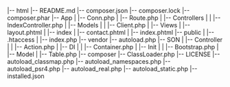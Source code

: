 |-- html
    |-- README.md
    |-- composer.json
    |-- composer.lock
    |-- composer.phar
    |-- App
    |   |-- Conn.php
    |   |-- Route.php
    |   |-- Controllers
    |   |   |-- IndexController.php
    |   |-- Models
    |   |   |-- Client.php
    |   |-- Views
    |       |-- layout.phtml
    |       |-- index
    |           |-- contact.phtml
    |           |-- index.phtml
    |-- public
    |   |-- .htaccess
    |   |-- index.php
    |-- vendor
        |-- autoload.php
        |-- SON
        |   |-- Controller
        |   |   |-- Action.php
        |   |-- DI
        |   |   |-- Container.php
        |   |-- Init
        |   |   |-- Bootstrap.php
        |   |-- Model
        |       |-- Table.php
        |-- composer
            |-- ClassLoader.php
            |-- LICENSE
            |-- autoload_classmap.php
            |-- autoload_namespaces.php
            |-- autoload_psr4.php
            |-- autoload_real.php
            |-- autoload_static.php
            |-- installed.json

